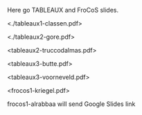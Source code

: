Here go TABLEAUX and FroCoS slides.


<./tableaux1-classen.pdf>

<./tableaux2-gore.pdf>

<tableaux2-truccodalmas.pdf>

<tableaux3-butte.pdf>

<tableaux3-voorneveld.pdf>


<frocos1-kriegel.pdf>

frocos1-alrabbaa will send Google Slides link



